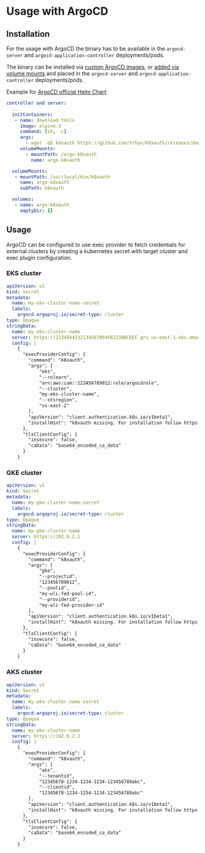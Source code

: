 # Usage with ArgoCD

## Installation

For the usage with ArgoCD the binary has to be available in the `argocd-server` and `argocd-application-controller` deployments/pods.

The binary can be installed via [custom ArgoCD images](https://argo-cd.readthedocs.io/en/stable/operator-manual/custom_tools/#byoi-build-your-own-image), or [added via volume mounts](https://argo-cd.readthedocs.io/en/stable/operator-manual/custom_tools/#adding-tools-via-volume-mounts) and placed in the `argocd-server` and `argocd-application-controller` deployments/pods.

Example for [ArgoCD official Helm Chart](https://github.com/argoproj/argo-helm/blob/main/charts/argo-cd/values.yaml#L655-L675):

```yaml
controller and server:
  ...
  initContainers:
   - name: download-tools
     image: alpine:3
     command: [sh, -c]
     args:
       - wget -qO k8xauth https://github.com/trhyo/k8xauth/releases/download/v0.1.3/k8xauth-v0.1.3-linux-amd64 && chmod +x k8xauth && mv k8xauth /argo-k8xauth/
     volumeMounts:
       - mountPath: /argo-k8xauth
         name: argo-k8xauth

  volumeMounts:
   - mountPath: /usr/local/bin/k8xauth
     name: argo-k8xauth
     subPath: k8xauth

  volumes:
   - name: argo-k8xauth
     emptyDir: {}
```

## Usage

ArgoCD can be configured to use exec provider to fetch credentials for external clusters by creating a kubernetes secret with target cluster and exec plugin configuration.

### EKS cluster

```yaml
apiVersion: v1
kind: Secret
metadata:
  name: my-eks-cluster-name-secret
  labels:
    argocd.argoproj.io/secret-type: cluster
type: Opaque
stringData:
  name: my-eks-cluster-name
  server: https://213456423213456789456123ABCDEF.grx.us-east-1.eks.amazonaws.com
  config: |
    {
      "execProviderConfig": {
        "command": "k8xauth",
        "args": [
            "eks",
            "--rolearn",
            "arn:aws:iam::123456789012:role/argocdrole",
            "--cluster",
            "my-eks-cluster-name",
            "--stsregion",
            "us-east-2"
        ],
        "apiVersion": "client.authentication.k8s.io/v1beta1",
        "installHint": "k8xauth missing. For installation follow https://github.com/trhyo/k8xauth"
      },
      "tlsClientConfig": {
        "insecure": false,
        "caData": "base64_encoded_ca_data"
      }
    }
```

### GKE cluster

```yaml
apiVersion: v1
kind: Secret
metadata:
  name: my-gke-cluster-name-secret
  labels:
    argocd.argoproj.io/secret-type: cluster
type: Opaque
stringData:
  name: my-gke-cluster-name
  server: https://192.0.2.1
  config: |
    {
      "execProviderConfig": {
        "command": "k8xauth",
        "args": [
            "gke",
            "--projectid",
            "123456789012",
            "--poolid",
            "my-wli-fed-pool-id",
            "--providerid",
            "my-wli-fed-provider-id"
        ],
        "apiVersion": "client.authentication.k8s.io/v1beta1",
        "installHint": "k8xauth missing. For installation follow https://github.com/trhyo/k8xauth"
      },
      "tlsClientConfig": {
        "insecure": false,
        "caData": "base64_encoded_ca_data"
      }
    }
```

### AKS cluster

```yaml
apiVersion: v1
kind: Secret
metadata:
  name: my-aks-cluster-name-secret
  labels:
    argocd.argoproj.io/secret-type: cluster
type: Opaque
stringData:
  name: my-aks-cluster-name
  server: https://192.0.2.2
  config: |
    {
      "execProviderConfig": {
        "command": "k8xauth",
        "args": [
            "aks",
            "--tenantid",
            "12345678-1234-1234-1234-123456789abc",
            "--clientid",
            "12345678-1234-1234-1234-123456789abc"
        ],
        "apiVersion": "client.authentication.k8s.io/v1beta1",
        "installHint": "k8xauth missing. For installation follow https://github.com/trhyo/k8xauth"
      },
      "tlsClientConfig": {
        "insecure": false,
        "caData": "base64_encoded_ca_data"
      }
    }
```
